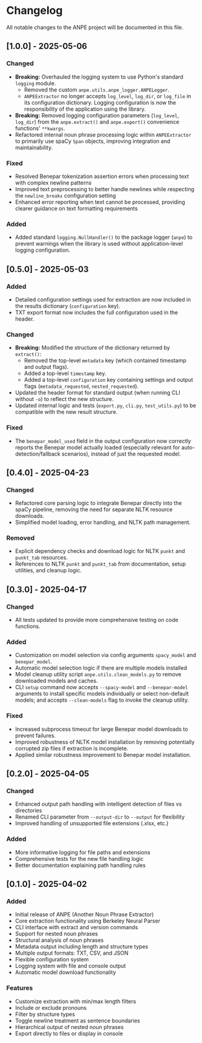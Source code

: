 # Changelog

All notable changes to the ANPE project will be documented in this file.

## [1.0.0] - 2025-05-06
### Changed
- **Breaking:** Overhauled the logging system to use Python's standard `logging` module.
    - Removed the custom `anpe.utils.anpe_logger.ANPELogger`.
    - `ANPEExtractor` no longer accepts `log_level`, `log_dir`, or `log_file` in its configuration dictionary. Logging configuration is now the responsibility of the application using the library.
- **Breaking:** Removed logging configuration parameters (`log_level`, `log_dir`) from the `anpe.extract()` and `anpe.export()` convenience functions' `**kwargs`.
- Refactored internal noun phrase processing logic within `ANPEExtractor` to primarily use spaCy `Span` objects, improving integration and maintainability.

### Fixed
- Resolved Benepar tokenization assertion errors when processing text with complex newline patterns
- Improved text preprocessing to better handle newlines while respecting the `newline_breaks` configuration setting
- Enhanced error reporting when text cannot be processed, providing clearer guidance on text formatting requirements

### Added
- Added standard `logging.NullHandler()` to the package logger (`anpe`) to prevent warnings when the library is used without application-level logging configuration.

## [0.5.0] - 2025-05-03
### Added
- Detailed configuration settings used for extraction are now included in the results dictionary (`configuration` key).
- TXT export format now includes the full configuration used in the header.

### Changed
- **Breaking:** Modified the structure of the dictionary returned by `extract()`:
    - Removed the top-level `metadata` key (which contained timestamp and output flags).
    - Added a top-level `timestamp` key.
    - Added a top-level `configuration` key containing settings and output flags (`metadata_requested`, `nested_requested`).
- Updated the header format for standard output (when running CLI without `-o`) to reflect the new structure.
- Updated internal logic and tests (`export.py`, `cli.py`, `test_utils.py`) to be compatible with the new result structure.

### Fixed
- The `benepar_model_used` field in the output configuration now correctly reports the Benepar model actually loaded (especially relevant for auto-detection/fallback scenarios), instead of just the requested model.

## [0.4.0] - 2025-04-23
### Changed
- Refactored core parsing logic to integrate Benepar directly into the spaCy pipeline, removing the need for separate NLTK resource downloads.
- Simplified model loading, error handling, and NLTK path management.

### Removed
- Explicit dependency checks and download logic for NLTK `punkt` and `punkt_tab` resources.
- References to NLTK `punkt` and `punkt_tab` from documentation, setup utilities, and cleanup logic.

## [0.3.0] - 2025-04-17
### Changed
- All tests updated to provide more comprehensive testing on code functions.

### Added
- Customization on model selection via config arguments `spacy_model` and `benepar_model`.
- Automatic model selection logic if there are multiple models installed
- Model cleanup utility script `anpe.utils.clean_models.py` to remove downloaded models and caches.
- CLI `setup` command now accepts `--spacy-model` and `--benepar-model` arguments to install specific models individually or select non-default models; and accepts `--clean-models` flag to invoke the cleanup utility.

### Fixed
- Increased subprocess timeout for large Benepar model downloads to prevent failures.
- Improved robustness of NLTK model installation by removing potentially corrupted zip files if extraction is incomplete.
- Applied similar robustness improvement to Benepar model installation.

## [0.2.0] - 2025-04-05

### Changed
- Enhanced output path handling with intelligent detection of files vs directories
- Renamed CLI parameter from `--output-dir` to `--output` for flexibility
- Improved handling of unsupported file extensions (.xlsx, etc.)

### Added
- More informative logging for file paths and extensions
- Comprehensive tests for the new file handling logic
- Better documentation explaining path handling rules

## [0.1.0] - 2025-04-02

### Added
- Initial release of ANPE (Another Noun Phrase Extractor)
- Core extraction functionality using Berkeley Neural Parser
- CLI interface with extract and version commands
- Support for nested noun phrases
- Structural analysis of noun phrases
- Metadata output including length and structure types
- Multiple output formats: TXT, CSV, and JSON
- Flexible configuration system
- Logging system with file and console output
- Automatic model download functionality

### Features
- Customize extraction with min/max length filters
- Include or exclude pronouns
- Filter by structure types
- Toggle newline treatment as sentence boundaries
- Hierarchical output of nested noun phrases
- Export directly to files or display in console